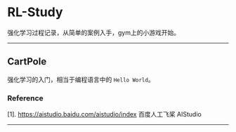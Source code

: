 # RL-Study
强化学习过程记录，从简单的案例入手，gym上的小游戏开始。

---
## CartPole
强化学习的入门，相当于编程语言中的 `Hello World`。


### Reference
[1]. https://aistudio.baidu.com/aistudio/index 百度人工飞桨 AIStudio

---

